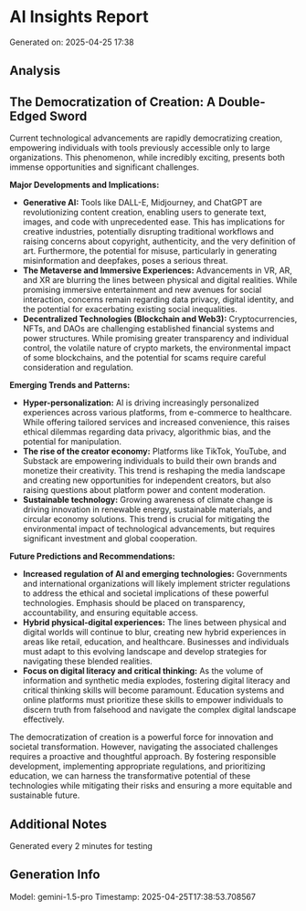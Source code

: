 # AI Insights Report
Generated on: 2025-04-25 17:38

## Analysis
## The Democratization of Creation: A Double-Edged Sword

Current technological advancements are rapidly democratizing creation, empowering individuals with tools previously accessible only to large organizations. This phenomenon, while incredibly exciting, presents both immense opportunities and significant challenges.

**Major Developments and Implications:**

* **Generative AI:** Tools like DALL-E, Midjourney, and ChatGPT are revolutionizing content creation, enabling users to generate text, images, and code with unprecedented ease.  This has implications for creative industries, potentially disrupting traditional workflows and raising concerns about copyright, authenticity, and the very definition of art.  Furthermore, the potential for misuse, particularly in generating misinformation and deepfakes, poses a serious threat.
* **The Metaverse and Immersive Experiences:**  Advancements in VR, AR, and XR are blurring the lines between physical and digital realities. While promising immersive entertainment and new avenues for social interaction, concerns remain regarding data privacy, digital identity, and the potential for exacerbating existing social inequalities.
* **Decentralized Technologies (Blockchain and Web3):**  Cryptocurrencies, NFTs, and DAOs are challenging established financial systems and power structures. While promising greater transparency and individual control, the volatile nature of crypto markets, the environmental impact of some blockchains, and the potential for scams require careful consideration and regulation.

**Emerging Trends and Patterns:**

* **Hyper-personalization:** AI is driving increasingly personalized experiences across various platforms, from e-commerce to healthcare. While offering tailored services and increased convenience, this raises ethical dilemmas regarding data privacy, algorithmic bias, and the potential for manipulation.
* **The rise of the creator economy:**  Platforms like TikTok, YouTube, and Substack are empowering individuals to build their own brands and monetize their creativity.  This trend is reshaping the media landscape and creating new opportunities for independent creators, but also raising questions about platform power and content moderation.
* **Sustainable technology:**  Growing awareness of climate change is driving innovation in renewable energy, sustainable materials, and circular economy solutions.  This trend is crucial for mitigating the environmental impact of technological advancements, but requires significant investment and global cooperation.


**Future Predictions and Recommendations:**

* **Increased regulation of AI and emerging technologies:**  Governments and international organizations will likely implement stricter regulations to address the ethical and societal implications of these powerful technologies.  Emphasis should be placed on transparency, accountability, and ensuring equitable access.
* **Hybrid physical-digital experiences:**  The lines between physical and digital worlds will continue to blur, creating new hybrid experiences in areas like retail, education, and healthcare. Businesses and individuals must adapt to this evolving landscape and develop strategies for navigating these blended realities.
* **Focus on digital literacy and critical thinking:** As the volume of information and synthetic media explodes, fostering digital literacy and critical thinking skills will become paramount. Education systems and online platforms must prioritize these skills to empower individuals to discern truth from falsehood and navigate the complex digital landscape effectively.


The democratization of creation is a powerful force for innovation and societal transformation. However, navigating the associated challenges requires a proactive and thoughtful approach.  By fostering responsible development, implementing appropriate regulations, and prioritizing education, we can harness the transformative potential of these technologies while mitigating their risks and ensuring a more equitable and sustainable future. 


## Additional Notes
Generated every 2 minutes for testing

## Generation Info
Model: gemini-1.5-pro
Timestamp: 2025-04-25T17:38:53.708567
